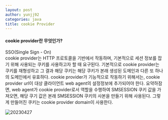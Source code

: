 ```yaml
---
layout: post
author: yunjj92 
categories: java
title: cookie Provider
---
```

<article>
<h4>
	cookie provider란 무엇인가?
</h4>
<p>
	SSO(Single Sign - On) <br>
     cookie provider는 HTTP 프로토콜을 기반에서 작동하며, 기본적으로 세션 정보를 잡기 위해 사용되는 쿠키를 사용하고자 할 때 요구된다. 
     기본적으로 cookie provider는 쿠키를 재형성하고 그 결과 해당 쿠키는 해당 쿠키가 본래 생성된 도메인과 다른 또 하나의 도메인에서 유효하다. 
     cookie provider가 기능적으로 작동하기 위해서는, cookie provider url이 대상 클라이언트 web agent의 설정정보에 추가되어야 한다. 
     요약하잠면, web agent가 cookie provider로서 역할을 수행하여 SMSESSION 쿠키 값을 가져오면, 해당 쿠기 값은 본래 SMSESSION 쿠키의 사본을 만들기 
     위해 사용된다. 그렇게 만들어진 쿠키는 cookie provider domain이 사용한다. 

</p>


![20230427](https://user-images.githubusercontent.com/81787195/234815894-e7369321-4173-4020-ae7a-93c287ecfd84.png)
